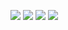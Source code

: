 
![](https://github.com/aditya-agr/Machine-Learning-Specialization/blob/64a19b1c162b79e9d4e70fa25eeb265a6d31137f/C3%20-%20Unsupervised%20Learning,%20Recommenders,%20Reinforcement%20Learning/week2/Practice%20Quiz%20:%20Content-based%20filtering/ss1.png)
![](https://github.com/aditya-agr/Machine-Learning-Specialization/blob/64a19b1c162b79e9d4e70fa25eeb265a6d31137f/C3%20-%20Unsupervised%20Learning,%20Recommenders,%20Reinforcement%20Learning/week2/Practice%20Quiz%20:%20Content-based%20filtering/ss2.png)
![](https://github.com/aditya-agr/Machine-Learning-Specialization/blob/64a19b1c162b79e9d4e70fa25eeb265a6d31137f/C3%20-%20Unsupervised%20Learning,%20Recommenders,%20Reinforcement%20Learning/week2/Practice%20Quiz%20:%20Content-based%20filtering/ss3.png)
![](https://github.com/aditya-agr/Machine-Learning-Specialization/blob/64a19b1c162b79e9d4e70fa25eeb265a6d31137f/C3%20-%20Unsupervised%20Learning,%20Recommenders,%20Reinforcement%20Learning/week2/Practice%20Quiz%20:%20Content-based%20filtering/ss4.png)